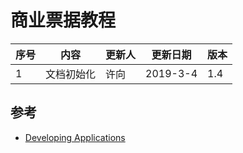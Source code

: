 # 商业票据教程

序号 | 内容 | 更新人 | 更新日期 | 版本
---| --- | --- | --- | ---
1 | 文档初始化 | 许向 | 2019-3-4 | 1.4


## 参考
- [Developing Applications](https://hyperledger-fabric.readthedocs.io/en/latest/developapps/developing_applications.html)
